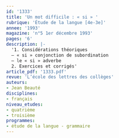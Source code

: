 ```yaml
---
id: '1333'
title: 'Un mot difficile : « si » '
rubrique: 'Étude de la langue [4e-3e]'
annee: '1993'
magazine: 'n°5 1er décembre 1993'
pages: '6'
description: |-
  '1. Considérations théoriques
  – « si » conjonction de subordination
  – le « si » adverbe
  2. Exercices et corrigés'
article_pdf: '1333.pdf'
revue: 'L’école des lettres des collèges'
auteurs:
- Jean Beauté
disciplines:
- français
niveau_etudes:
- quatrième
- troisième
programmes:
- étude de la langue - grammaire
---
```

